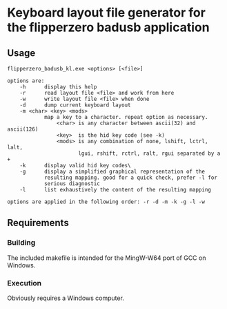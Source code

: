 # Keyboard layout file generator for the flipperzero badusb application

## Usage

    flipperzero_badusb_kl.exe <options> [<file>]

    options are:
        -h      display this help
        -r      read layout file <file> and work from here
        -w      write layout file <file> when done
        -d      dump current keyboard layout
        -m <char> <key> <mods>
                map a key to a character. repeat option as necessary.
                    <char> is any character between ascii(32) and ascii(126)
                    <key>  is the hid key code (see -k)
                    <mods> is any combination of none, lshift, lctrl, lalt,
                           lgui, rshift, rctrl, ralt, rgui separated by a +
        -k      display valid hid key codes\
        -g      display a simplified graphical representation of the
                resulting mapping. good for a quick check, prefer -l for
                serious diagnostic
        -l      list exhaustively the content of the resulting mapping

    options are applied in the following order: -r -d -m -k -g -l -w

## Requirements

### Building 

The included makefile is intended for the MingW-W64 port of GCC on Windows.

### Execution

Obviously requires a Windows computer.

